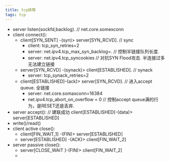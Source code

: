 ```yaml
---
title: tcp排障
tags: tcp
---
```



* server listen(sockfd,backlog). // net.core.somexconn 
* client connect():  
  * client[SYN_SENT] -(syn)> server[SYN_RCVD]. // sync
    * client: tcp_syn_retries=2
    * server: net.ipv4.tcp_max_syn_backlog=. // 控制半链接队列长度.
    * server: net.ipv4.tcp_syncookies // 对抗SYN Flood攻击. 半连接过多无法建立链接
  * server[SYN_RCVD] -(synack)> client[ESTABLISHED]. // synack
    * server: tcp_synack_retries=2
  * client[ESTABLISHED]-(ack)> server[SYN_RCVD]. // 进入accept queue. 全链接
    * server: net.core.somaxconn=16384
    * net.ipv4.tcp_abort_on_overflow = 0 // 控制accept queue满的行为，是RESET还是丢弃.
* server accept(): // 建联成功
client[ESTABLISHED]-(data)> server[ESTABLISHED]
* write()/read()
* client active close():
  * client[FIN_WAIT_1] -(FIN)> server[ESTABLISHED]
  * server[ESTABLISHED] -(ACK)> client[FIN_WAIT_2]
* server passive close():
  * server[CLOSE_WAIT ]-(FIN)> client[FIN_WAIT_2]
  * 